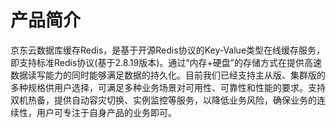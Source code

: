 ﻿# 产品简介

京东云数据库缓存Redis，是基于开源Redis协议的Key-Value类型在线缓存服务，即支持标准Redis协议(基于2.8.19版本)。通过“内存+硬盘”的存储方式在提供高速数据读写能力的同时能够满足数据的持久化。目前我们已经支持主从版、集群版的多种规格供用户选择，可满足多种业务场景对可用性、可靠性和性能的要求。支持双机热备，提供自动容灾切换、实例监控等服务，以降低业务风险，确保业务的连续性，用户可专注于自身产品的业务即可。    

